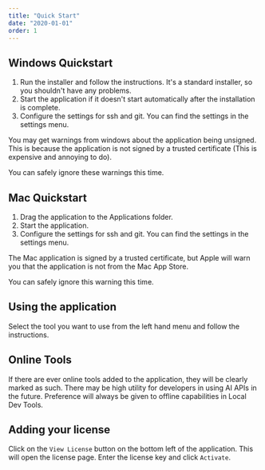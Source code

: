 ```yaml
---
title: "Quick Start"
date: "2020-01-01"
order: 1
---
```


## Windows Quickstart

1. Run the installer and follow the instructions. It's a standard installer, so you shouldn't have any problems.
1. Start the application if it doesn't start automatically after the installation is complete.
1. Configure the settings for ssh and git. You can find the settings in the settings menu.

You may get warnings from windows about the application being unsigned. This is because the application is not signed by a trusted certificate (This is expensive and annoying to do).

You can safely ignore these warnings this time.

## Mac Quickstart

1. Drag the application to the Applications folder.
1. Start the application.
1. Configure the settings for ssh and git. You can find the settings in the settings menu.

The Mac application is signed by a trusted certificate, but Apple will warn you that the application is not from the Mac App Store.

You can safely ignore this warning this time.

## Using the application

Select the tool you want to use from the left hand menu and follow the instructions.

## Online Tools

If there are ever online tools added to the application, they will be clearly marked as such. There may be high utility for developers in using AI APIs in the future. Preference will always be given to offline capabilities in Local Dev Tools.

## Adding your license

Click on the `View License` button on the bottom left of the application. This will open the license page. Enter the license key and click `Activate`.
